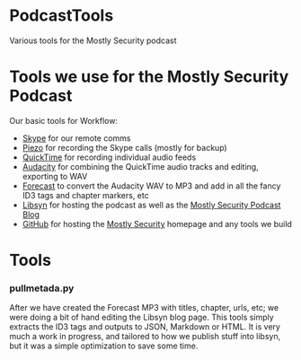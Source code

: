 # PodcastTools
Various tools for the Mostly Security podcast


# Tools we use for the Mostly Security Podcast
Our basic tools for Workflow:
* [Skype](https://www.skype.com/) for our remote comms
* [Piezo](https://rogueamoeba.com/piezo/) for recording the Skype calls (mostly for backup)
* [QuickTime](https://support.apple.com/downloads/quicktime) for recording individual audio feeds
* [Audacity](https://www.audacityteam.org/) for combining the QuickTime audio tracks and editing, exporting to WAV
* [Forecast](https://overcast.fm/forecast) to convert the Audacity WAV to MP3 and add in all the fancy ID3 tags and chapter markers, etc
* [Libsyn](https://www.libsyn.com/) for hosting the podcast as well as the [Mostly Security Podcast Blog](http://podcast.mostlysecurity.net/)
* [GitHub](https://www.github.com/mostlysecurity) for hosting the [Mostly Security](https://mostlysecurity.com) homepage and any tools we build

# Tools

### pullmetada.py
After we have created the Forecast MP3 with titles, chapter, urls, etc; we were doing a bit of hand editing the Libsyn blog page.  This tools simply extracts the ID3 tags and outputs to JSON, Markdown or HTML.  It is very much a work in progress, and tailored to how we publish stuff into libsyn, but it was a simple optimization to save some time.





